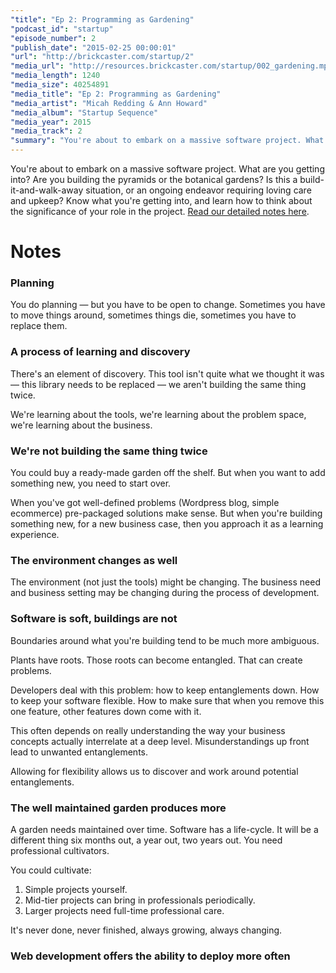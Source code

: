 ```yaml
---
"title": "Ep 2: Programming as Gardening"
"podcast_id": "startup"
"episode_number": 2
"publish_date": "2015-02-25 00:00:01"
"url": "http://brickcaster.com/startup/2"
"media_url": "http://resources.brickcaster.com/startup/002_gardening.mp3"
"media_length": 1240
"media_size": 40254891
"media_title": "Ep 2: Programming as Gardening"
"media_artist": "Micah Redding & Ann Howard"
"media_album": "Startup Sequence"
"media_year": 2015
"media_track": 2
"summary": "You're about to embark on a massive software project. What are you getting into? Are you building the pyramids or the botanical gardens? Is this a build-it-and-walk-away situation, or an ongoing endeavor requiring loving care and upkeep? Know what you're getting into, and learn how to think about the significance of your role in the project."
---
```


You're about to embark on a massive software project. What are you getting into? Are you building the pyramids or the botanical gardens? Is this a build-it-and-walk-away situation, or an ongoing endeavor requiring loving care and upkeep? Know what you're getting into, and learn how to think about the significance of your role in the project. [Read our detailed notes here](http://brickcaster.com/startup/2).

# Notes

### Planning
You do planning — but you have to be open to change. Sometimes you have to move things around, sometimes things die, sometimes you have to replace them.

### A process of learning and discovery
There's an element of discovery. This tool isn't quite what we thought it was — this library needs to be replaced — we aren't building the same thing twice.

We're learning about the tools, we're learning about the problem space, we're learning about the business.

### We're not building the same thing twice
You could buy a ready-made garden off the shelf. But when you want to add something new, you need to start over.

When you've got well-defined problems (Wordpress blog, simple ecommerce) pre-packaged solutions make sense. But when you're building something new, for a new business case, then you approach it as a learning experience.

### The environment changes as well
The environment (not just the tools) might be changing. The business need and business setting may be changing during the process of development.

### Software is soft, buildings are not
Boundaries around what you're building tend to be much more ambiguous.

Plants have roots. Those roots can become entangled. That can create problems.

Developers deal with this problem: how to keep entanglements down. How to keep your software flexible. How to make sure that when you remove this one feature, other features down come with it.

This often depends on really understanding the way your business concepts actually interrelate at a deep level. Misunderstandings up front lead to unwanted entanglements.

Allowing for flexibility allows us to discover and work around potential entanglements.

### The well maintained garden produces more

A garden needs maintained over time.
Software has a life-cycle.
It will be a different thing six months out, a year out, two years out.
You need professional cultivators.

You could cultivate:
1. Simple projects yourself.
2. Mid-tier projects can bring in professionals periodically.
3. Larger projects need full-time professional care.

It's never done, never finished, always growing, always changing.

### Web development offers the ability to deploy more often

